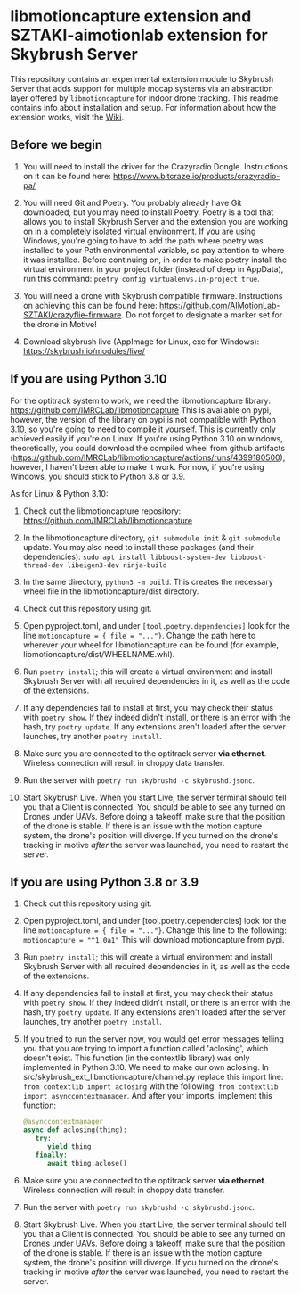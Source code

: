 libmotioncapture extension and SZTAKI-aimotionlab extension for Skybrush Server
==============================================================================

This repository contains an experimental extension module to Skybrush Server
that adds support for multiple mocap systems via an abstraction layer offered
by `libmotioncapture` for indoor drone tracking.
This readme contains info about installation and setup. For information about
how the extension works, visit the [Wiki](https://github.com/AIMotionLab-SZTAKI/skybrush-ext-aimotionlab/wiki).

Before we begin
------------

1. You will need to install the driver for the Crazyradio Dongle. Instructions 
   on it can be found here: https://www.bitcraze.io/products/crazyradio-pa/

2. You will need Git and Poetry. You probably already have Git downloaded, but you
   may need to install Poetry. Poetry is a tool that allows you to install Skybrush 
   Server and the extension you are working on in a completely isolated virtual 
   environment. If you are using Windows, you're going to have to add the path where 
   poetry was installed to your Path environmental variable, so pay attention to where 
   it was installed. Before continuing on, in order to make poetry install the virtual 
   environment in your project folder (instead of deep in AppData), run this command: 
   `poetry config virtualenvs.in-project true`.
   
3. You will need a drone with Skybrush compatible firmware. Instructions on achieving
   this can be found here: https://github.com/AIMotionLab-SZTAKI/crazyflie-firmware.
   Do not forget to designate a marker set for the drone in Motive!
   
4. Download skybrush live (AppImage for Linux, exe for Windows):
   https://skybrush.io/modules/live/


If you are using Python 3.10
------------

For the optitrack system to work, we need the libmotioncapture library:
https://github.com/IMRCLab/libmotioncapture
This is available on pypi, however, the version of the library on pypi is
not compatible with Python 3.10, so you're going to need to compile it yourself.
This is currently only achieved easily if you're on Linux. If you're using 
Python 3.10 on windows, theoretically, you could download the compiled wheel from
github artifacts (https://github.com/IMRCLab/libmotioncapture/actions/runs/4399180500),
however, I haven't been able to make it work. For now, if you're using Windows, you
should stick to Python 3.8 or 3.9.

As for Linux & Python 3.10:

1. Check out the libmotioncapture repository: 
   https://github.com/IMRCLab/libmotioncapture
   
2. In the libmotioncapture directory, `git submodule init` & `git submodule` update.
   You may also need to install these packages (and their dependencies):
   `sudo apt install libboost-system-dev libboost-thread-dev libeigen3-dev ninja-build`

3. In the same directory, `python3 -m build`. This creates the necessary
   wheel file in the libmotioncapture/dist directory.
   
4. Check out this repository using git.

5. Open pyproject.toml, and under `[tool.poetry.dependencies]` look for the line
   `motioncapture = { file = "..."}`. Change the path here to wherever your wheel
   for libmotioncapture can be found (for example, libmotioncapture/dist/WHEELNAME.whl).

6. Run `poetry install`; this will create a virtual environment and install
   Skybrush Server with all required dependencies in it, as well as the code
   of the extensions.

7. If any dependencies fail to install at first, you may check their status
   with `poetry show`. If they indeed didn't install, or there is an error with
   the hash, try `poetry update`. If any extensions aren't loaded after the server
   launches, try another `poetry install`.
   
8. Make sure you are connected to the optitrack server **via ethernet**. Wireless connection
   will result in choppy data transfer.

9. Run the server with `poetry run skybrushd -c skybrushd.jsonc`.

10. Start Skybrush Live. When you start Live, the server terminal should tell you that a
   Client is connected. You should be able to see any turned on Drones under UAVs. Before
   doing a takeoff, make sure that the position of the drone is stable. If there is an
   issue with the motion capture system, the drone's position will diverge. If you turned
   on the drone's tracking in motive *after* the server was launched, you need to restart
   the server.

If you are using Python 3.8 or 3.9
------------

1. Check out this repository using git.

2. Open pyproject.toml, and under [tool.poetry.dependencies] look for the line
   `motioncapture = { file = "..."}`. Change this line to the following:
   `motioncapture = "^1.0a1"`
   This will download motioncapture from pypi.

3. Run `poetry install`; this will create a virtual environment and install
   Skybrush Server with all required dependencies in it, as well as the code
   of the extensions.

4. If any dependencies fail to install at first, you may check their status
   with `poetry show`. If they indeed didn't install, or there is an error with
   the hash, try `poetry update`. If any extensions aren't loaded after the server
   launches, try another `poetry install`.
   
5. If you tried to run the server now, you would get error messages telling you
   that you are trying to import a function called 'aclosing', which doesn't exist.
   This function (in the contextlib library) was only implemented in Python 3.10.
   We need to make our own aclosing. In src/skybrush_ext_libmotioncapture/channel.py 
   replace this import line:
   `from contextlib import aclosing`
   with the following:
   `from contextlib import asynccontextmanager`.
   And after your imports, implement this function:
   ```python
   @asynccontextmanager
   async def aclosing(thing):
      try:
         yield thing
      finally:
         await thing.aclose()   
   ```
   
6. Make sure you are connected to the optitrack server **via ethernet**. Wireless connection
   will result in choppy data transfer.

7. Run the server with `poetry run skybrushd -c skybrushd.jsonc`.

8. Start Skybrush Live. When you start Live, the server terminal should tell you that a
   Client is connected. You should be able to see any turned on Drones under UAVs. Before
   doing a takeoff, make sure that the position of the drone is stable. If there is an
   issue with the motion capture system, the drone's position will diverge. If you turned
   on the drone's tracking in motive *after* the server was launched, you need to restart
   the server.
